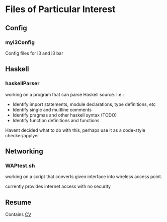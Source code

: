 # Files of Particular Interest

## Config

### myi3Config

Config files for i3 and i3 bar

## Haskell

### haskellParser

working on a program that can parse Haskell source. I.e.:

  + Identify import statements, module declarations, type definitions, etc
  + Identify single and multline comments
  + Identify pragmas and other haskell syntax (TODO)
  + Identify function definitions and functions

Havent decided what to do with this, perhaps use it as a code-style checker/applyer

## Networking

### WAPtest.sh

working on a script that converts given interface into wireless access point.

currently provides internet access with no security

## Resume

Contains [CV](./Resume/CV.pdf)
